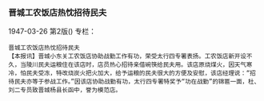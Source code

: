 ### 晋城工农饭店热忱招待民夫

1947-03-26
第2版()
专栏：

    晋城工农饭店热忱招待民夫
    【本报讯】晋城小东关工农饭店协助战勤工作有功，荣受太行四专署表扬。工农饭店新开设不久，当陵川民夫运粮住在该店时，店员热心招待亲借碗筷给民夫用。该店原烧煤火，因天气寒冷，怕民夫受冻，特改烧炭火把火加大，给予运粮的民夫很大的方便及安慰，该店经理说：“招待民夫亦等于参战工作。”因该店协助战勤有功，太行四专署特奖予“功在战勤”的锦匾一面，杜、刘二专员致晋城杨县长函中，誉为模范店。
